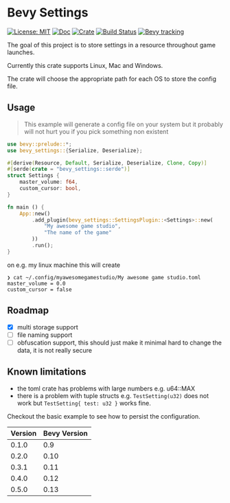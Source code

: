 # Bevy Settings

[![License: MIT](https://img.shields.io/badge/License-MIT-blue.svg)](https://opensource.org/licenses/MIT)
[![Doc](https://docs.rs/bevy-settings/badge.svg)](https://docs.rs/bevy-settings)
[![Crate](https://img.shields.io/crates/v/bevy-settings.svg)](https://crates.io/crates/bevy-settings)
[![Build Status](https://github.com/tecbeast42/bevy-settings/actions/workflows/rust.yml/badge.svg)](https://github.com/tecbeast42/bevy-settings/actions/workflows/rust.yml)
[![Bevy tracking](https://img.shields.io/badge/Bevy%20tracking-v0.13-lightblue)](https://github.com/bevyengine/bevy/blob/main/docs/plugins_guidelines.md#main-branch-tracking)

The goal of this project is to store settings in a resource throughout game launches.

Currently this crate supports Linux, Mac and Windows.

The crate will choose the appropriate path for each OS to store the config file.

## Usage

> This example will generate a config file on your system but it probably will 
> not hurt you if you pick something non existent

```rust
use bevy::prelude::*; 
use bevy_settings::{Serialize, Deserialize};

#[derive(Resource, Default, Serialize, Deserialize, Clone, Copy)]
#[serde(crate = "bevy_settings::serde")]
struct Settings {
    master_volume: f64,
    custom_cursor: bool,
}

fn main () {
    App::new()
        .add_plugin(bevy_settings::SettingsPlugin::<Settings>::new(
            "My awesome game studio",
            "The name of the game"
        ))
        .run();
}
```

on e.g. my linux machine this will create 

```
❯ cat ~/.config/myawesomegamestudio/My awesome game studio.toml 
master_volume = 0.0
custom_cursor = false
```

## Roadmap

- [x] multi storage support
- [ ] file naming support
- [ ] obfuscation support, this should just make it minimal hard to change the data, it is not really secure

## Known limitations

- the toml crate has problems with large numbers e.g. u64::MAX 
- there is a problem with tuple structs e.g. `TestSetting(u32)` does not work but `TestSetting{ test: u32 }` works fine.

Checkout the basic example to see how to persist the configuration.

| Version | Bevy Version |
|---------|--------------|
| 0.1.0   | 0.9          |
| 0.2.0   | 0.10         |
| 0.3.1   | 0.11         |
| 0.4.0   | 0.12         |
| 0.5.0   | 0.13         |
